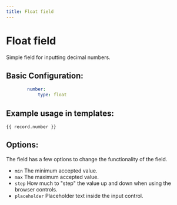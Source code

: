```yaml
---
title: Float field
---
```

Float field
===========

Simple field for inputting decimal numbers.

## Basic Configuration:

```yaml
        number:
            type: float
```

## Example usage in templates:

```twig
{{ record.number }}
```

## Options:

The field has a few options to change the functionality of the field.

* `min` The minimum accepted value.
* `max` The maximum accepted value.
* `step` How much to "step" the value up and down when using the browser
  controls.
* `placeholder` Placeholder text inside the input control.
